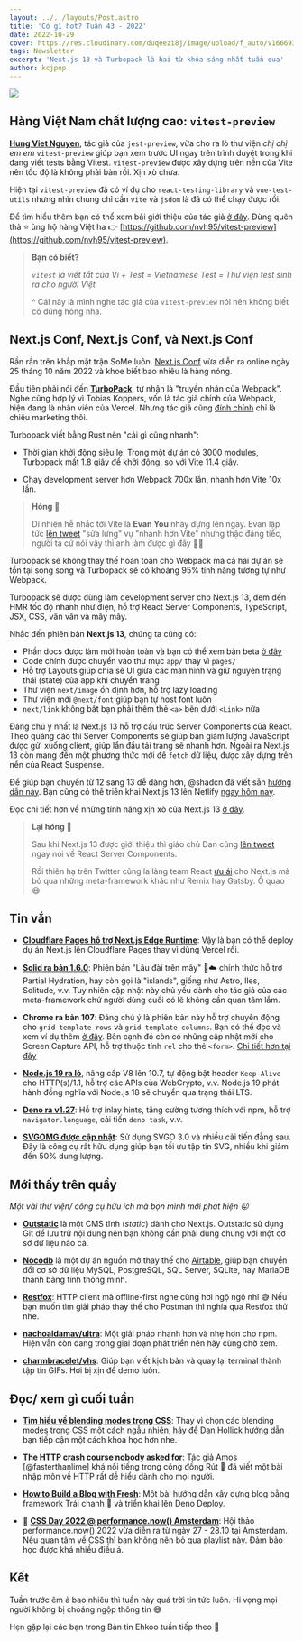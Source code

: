 ```yaml
---
layout: ../../layouts/Post.astro
title: 'Có gì hot? Tuần 43 - 2022'
date: 2022-10-29
cover: https://res.cloudinary.com/duqeezi8j/image/upload/f_auto/v1666937229/ehkoo/newsletters/w43-2022.png
tags: Newsletter
excerpt: 'Next.js 13 và Turbopack là hai từ khóa sáng nhất tuần qua'
author: kcjpop
---
```


![](https://res.cloudinary.com/duqeezi8j/image/upload/f_auto/v1666937229/ehkoo/newsletters/w43-2022.png)

## Hàng Việt Nam chất lượng cao: `vitest-preview`

[**Hung Viet Nguyen**](https://github.com/nvh95), tác giả của `jest-preview`, vừa cho ra lò thư viện _chị chị em em_ `vitest-preview` giúp bạn xem trước UI ngay trên trình duyệt trong khi đang viết tests bằng Vitest. `vitest-preview` được xây dựng trên nền của Vite nên tốc độ là không phải bàn rồi. Xịn xò chưa.

Hiện tại `vitest-preview` đã có ví dụ cho `react-testing-library` và `vue-test-utils` nhưng nhìn chung chỉ cần `vite` và `jsdom` là đã có thể chạy được rồi.

Để tìm hiểu thêm bạn có thể xem bài giới thiệu của tác giả [ở đây](https://www.facebook.com/hungdotdev/posts/pfbid02M3o7MXWVT6YW6ShPwd8x3oRs7UnqCP318DCCSiYRD8NHVmgcXCqrdfJ7qcReYg59l). Đừng quên thả ⭐️ ủng hộ hàng Việt ha 👉 [https://github.com/nvh95/vitest-preview](https://github.com/nvh95/vitest-preview).

> **Bạn có biết?**
>
> _`vitest` là viết tắt của Vi + Test = Vietnamese Test = Thư viện test sinh ra cho người Việt_
>
> ^ Cái này là mình nghe tác giả của `vitest-preview` nói nên không biết có đúng hông nha.

## Next.js Conf, Next.js Conf, và Next.js Conf

Rần rần trên khắp mặt trận SoMe luôn. [Next.js Conf](https://nextjs.org/conf) vừa diễn ra online ngày 25 tháng 10 năm 2022 và khoe biết bao nhiêu là hàng nóng.

Đầu tiên phải nói đến [**TurboPack**](https://vercel.com/blog/turbopack), tự nhận là "truyền nhân của Webpack". Nghe cũng hợp lý vì Tobias Koppers, vốn là tác giả chính của Webpack, hiện đang là nhân viên của Vercel. Nhưng tác giả cũng [đính chính](https://twitter.com/wSokra/status/1585033634427596800) chỉ là chiêu marketing thôi.

Turbopack viết bằng Rust nên "cái gì cũng nhanh":

- Thời gian khởi động siêu lẹ: Trong một dự án có 3000 modules, Turbopack mất 1.8 giây để khởi động, so với Vite 11.4 giây.

- Chạy development server hơn Webpack 700x lần, nhanh hơn Vite 10x lần.

> **Hóng 🍿**
>
> Dĩ nhiên hễ nhắc tới Vite là **Evan You** nhảy dựng lên ngay. Evan lập tức [lên tweet](https://twitter.com/youyuxi/status/1585052453753720833) "sửa lưng" vụ "nhanh hơn Vite" nhưng thặc đáng tiếc, người ta cứ nói vậy thì anh làm được gì đây 🤷‍♂️

Turbopack sẽ không thay thế hoàn toàn cho Webpack mà cả hai dự án sẽ tồn tại song song và Turbopack sẽ có khoảng 95% tính năng tương tự như Webpack.

Turbopack sẽ được dùng làm development server cho Next.js 13, đem đến HMR tốc độ nhanh như điện, hỗ trợ React Server Components, TypeScript, JSX, CSS, vân vân và mây mây.

Nhắc đến phiên bản **Next.js 13**, chúng ta cũng có:

- Phần docs được làm mới hoàn toàn và bạn có thể xem bản beta [ở đây](https://beta.nextjs.org/docs)
- Code chính được chuyển vào thư mục `app/` thay vì `pages/`
- Hỗ trợ Layouts giúp chia sẻ UI giữa các màn hình và giữ nguyên trạng thái (state) của app khi chuyển trang
- Thư viện `next/image` ổn định hơn, hỗ trợ lazy loading
- Thư viện mới `@next/font` giúp bạn tự host font luôn
- `next/link` không bắt bạn phải thêm thẻ `<a>` bên dưới `<Link>` nữa

Đáng chú ý nhất là Next.js 13 hỗ trợ cấu trúc Server Components của React. Theo quảng cáo thì Server Components sẽ giúp bạn giảm lượng JavaScript được gửi xuống client, giúp lần đầu tải trang sẽ nhanh hơn. Ngoài ra Next.js 13 còn mang đến một phương thức mới để `fetch` dữ liệu, được xây dựng trên nền của React Suspense.

Để giúp bạn chuyển từ 12 sang 13 dễ dàng hơn, @shadcn đã viết sẵn [hướng dẫn này](https://twitter.com/shadcn/status/1584971527820541953). Bạn cũng có thể triển khai Next.js 13 lên Netlify [ngay hôm nay](https://www.netlify.com/blog/deploy-nextjs-13/).

Đọc chi tiết hơn về những tính năng xịn xò của Next.js 13 [ở đây](https://nextjs.org/blog/next-13).

> **Lại hóng 🍿**
>
> Sau khi Next.js 13 được giới thiệu thì giáo chủ Dan cũng [lên tweet](https://twitter.com/dan_abramov/status/1585076899126345728) ngay nói về React Server Components.
>
> Rồi thiên hạ trên Twitter cũng la làng team React [ưu ái](https://beta.reactjs.org/learn/start-a-new-react-project#building-with-a-full-featured-framework) cho Next.js mà bỏ qua những meta-framework khác như Remix hay Gatsby. Ồ quao 😆

## Tin vắn

- [**Cloudflare Pages hỗ trợ Next.js Edge Runtime**](https://blog.cloudflare.com/next-on-pages/): Vậy là bạn có thể deploy dự án Next.js lên Cloudflare Pages thay vì dùng Vercel rồi.

- [**Solid ra bản 1.6.0**](https://github.com/solidjs/solid/releases/tag/v1.6.0): Phiên bản "Lâu đài trên mây" 🏰☁️ chính thức hỗ trợ Partial Hydration, hay còn gọi là "islands", giống như Astro, Iles, Solitude, v.v. Tuy nhiên cập nhật này chủ yếu dành cho tác giả của các meta-framework chứ người dùng cuối có lẽ không cần quan tâm lắm.

- **Chrome ra bản 107**: Đáng chú ý là phiên bản này hỗ trợ chuyển động cho `grid-template-rows` và `grid-template-columns`. Bạn có thể đọc và xem ví dụ thêm [ở đây](https://web.dev/css-animated-grid-layouts/). Bên cạnh đó còn có những cập nhật mới cho Screen Capture API, hỗ trợ thuộc tính `rel` cho thẻ `<form>`. [Chi tiết hơn tại đây](https://developer.chrome.com/blog/new-in-chrome-107/)

- [**Node.js 19 ra lò**](https://nodejs.org/en/blog/announcements/v19-release-announce/), nâng cấp V8 lên 10.7, tự động bật header `Keep-Alive` cho HTTP(s)/1.1, hỗ trợ các APIs của WebCrypto, v.v. Node.js 19 phát hành đồng nghĩa với Node.js 18 sẽ chuyển qua trạng thái LTS.

- [**Deno ra v1.27**](https://deno.com/blog/v1.27): Hỗ trợ inlay hints, tăng cường tương thích với npm, hỗ trợ `navigator.language`, cải tiến `deno task`, v.v.

- [**SVGOMG được cập nhật**](https://twitter.com/jaffathecake/status/1585643419225198593): Sử dụng SVGO 3.0 và nhiều cải tiến đằng sau. Đây là công cụ rất hữu dụng giúp bạn tối ưu tập tin SVG, nhiều khi giảm đến 50% dung lượng.

## Mới thấy trên quầy

_Một vài thư viện/ công cụ hữu ích mà bọn mình mới phát hiện 😛_

- [**Outstatic**](https://outstatic.com/) là một CMS tĩnh (_static_) dành cho Next.js. Outstatic sử dụng Git để lưu trữ nội dung nên bạn không cần phải dùng chung với một cơ sở dữ liệu nào cả.

- [**Nocodb**](https://github.com/nocodb/nocodb) là một dự án nguồn mở thay thế cho [Airtable](https://www.airtable.com), giúp bạn chuyển đổi cơ sở dữ liệu MySQL, PostgreSQL, SQL Server, SQLite, hay MariaDB thành bảng tính thông minh.

- [**Restfox**](https://github.com/flawiddsouza/Restfox): HTTP client mà offline-first nghe cũng hơi ngộ ngộ nhỉ 😅 Nếu bạn muốn tìm giải pháp thay thế cho Postman thì nghía qua Restfox thử nhe.

- [**nachoaldamav/ultra**](https://github.com/nachoaldamav/ultra): Một giải pháp nhanh hơn và nhẹ hơn cho npm. Hiện vẫn còn đang trong giai đoạn phát triển nên hãy cùng chờ xem.

- [**charmbracelet/vhs**](https://github.com/charmbracelet/vhs): Giúp bạn viết kịch bản và quay lại terminal thành tập tin GIFs. Hơi bị xịn để demo luôn.

## Đọc/ xem gì cuối tuần

- [**Tìm hiểu về blending modes trong CSS**](https://twitter.com/DanHollick/status/1583080119068807168): Thay vì chọn các blending modes trong CSS một cách ngẫu nhiên, hãy để Dan Hollick hướng dẫn bạn tiếp cận một cách khoa học hơn nhe.

- [**The HTTP crash course nobody asked for**](https://fasterthanli.me/articles/the-http-crash-course-nobody-asked-for): Tác giả Amos [@fasterthanlime] khá nổi tiếng trong cộng đồng Rút 🦀 đã viết một bài nhập môn về HTTP rất dễ hiểu dành cho mọi người.

- [**How to Build a Blog with Fresh**](https://deno.com/blog/build-a-blog-with-fresh): Một bài hướng dẫn xây dựng blog bằng framework Trái chanh 🍋 và triển khai lên Deno Deploy.

- 🎥 [**CSS Day 2022 @ performance.now() Amsterdam**](https://www.youtube.com/playlist?list=PLjnstNlepBvNqk-CeIgptyQFhZY0s5Ubp): Hội thảo performance.now() 2022 vừa diễn ra từ ngày 27 - 28.10 tại Amsterdam. Nếu quan tâm về CSS thì bạn không nên bỏ qua playlist này. Đảm bảo học được khá nhiều điều á.

## Kết

Tuần trước êm ả bao nhiêu thì tuần này quá trời tin tức luôn. Hi vọng mọi người không bị choáng ngộp thông tin 😅

Hẹn gặp lại các bạn trong Bản tin Ehkoo tuần tiếp theo 👋
